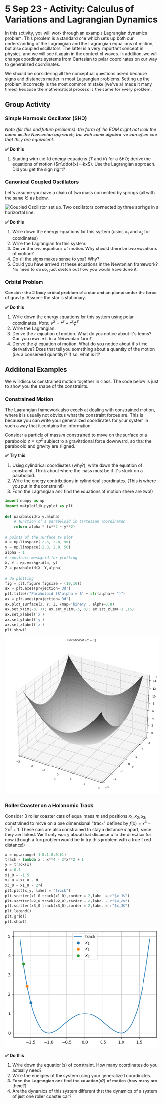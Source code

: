 # 5 Sep 23 - Activity: Calculus of Variations and Lagrangian Dynamics

In this activity, you will work through an example Lagrangian dynamics problem. This problem is a standard one which sets up both our understanding of the Lagrangian and the Lagrangian equations of motion, but also coupled oscillators. The latter is a very important concept in physics, and we will see it again in the context of waves. In addition, we will change coordinate systems from Cartesian to polar coordinates on our way to generalized coordinates.

We should be considering all the conceptual questions asked because signs and distances matter in most Lagrangian problems. Setting up the problem incorrectly is the most common mistake (we've all made it many times) because the mathematical process is the same for every problem.

## Group Activity

### Simple Harmonic Oscillator (SHO)

*Note (for this and future problems): the form of the EOM might not look the same as the Newtonian approach, but with some algebra we can often see that they are equivalent.*

**&#9989; Do this** 

1. Starting with the 1d energy equations ($T$ and $V$) for a SHO; derive the equations of motion ($m\ddot{x}=-kx$). Use the Lagrangian approach. Did you get the sign right? 

### Canonical Coupled Oscillators

Let's assume you have a chain of two mass connected by springs (all with the same $k$) as below.

<img src='https://www.entropy.energy/static/resources/coupled-oscillators/two-coupled-gliders-diagram.png' alt='Coupled Oscillator set up. Two oscillators connected by three springs in a horizontal line.' width=800px/>

**&#9989; Do this** 

1. Write down the energy equations for this system (using $x_1$ and $x_2$ for coordinates)
2. Write the Lagrangian for this system.
3. Derive the two equations of motion. Why should there be two equations of motion?
3. Do all the signs makes sense to you? Why?
4. Could you have arrived at these equations in the Newtonian framework? No need to do so, just sketch out how you would have done it.

### Orbital Problem

Consider the 2 body orbital problem of a star and an planet under the force of gravity. Assume the star is stationary. 

**&#9989; Do this** 

1. Write down the energy equations for this system using polar coordinates. *Note: $v^2 = \dot{r}^2 + r^2\dot{\phi}^2$*
2. Write the Lagrangian. 
3. Derive the $r$ equation of motion. What do you notice about it's terms? Can you rewrite it in a Netwonian form?
4. Derive the $\phi$ equation of motion. What do you notice about it's time derivative? Does that tell you something about a quantity of the motion (i.e. a conserved quantity)? If so, what is it? 

## Additonal Examples

We will discuss constrained motion together in class. The code below is just to show you the shape of the constraints.

### Constrained Motion

The Lagrangian framework also excels at dealing with constrained motion, where it is usually not obvious what the constraint forces are. This is because you can write your generalized coordinates for your system in such a way that it contains the information


Consider a particle of mass $m$ constrained to move on the surface of a paraboloid $z =  c\rho^2$ subject to a gravitational force downward, so that the paraboloid and gravity are aligned.

**&#9989; Try this** 


1. Using cylindrical coordinates (why?), write down the equation of constraint. Think about where the mass must be if it's stuck on a paraboloid.
2. Write the energy contributions in cylindrical coordinates. (This is where you put in the constraint!)
3. Form the Lagrangian and find the equations of motion (there are two!)


```python
import numpy as np
import matplotlib.pyplot as plt

def parabaloid(x,y,alpha):
    # function of a paraboloid in Cartesian coordinates
    return alpha * (x**2 + y**2)

# points of the surface to plot
x = np.linspace(-2.8, 2.8, 50)
y = np.linspace(-2.8, 2.8, 50)
alpha = 1
# construct meshgrid for plotting
X, Y = np.meshgrid(x, y)
Z = parabaloid(X, Y,alpha)

# do plotting
fig = plt.figure(figsize = (10,10))
ax = plt.axes(projection='3d')
plt.title(r"Paraboloid ($\alpha = $" + str(alpha)+ ")")
ax = plt.axes(projection='3d')
ax.plot_surface(X, Y, Z, cmap='binary', alpha=0.8) 
ax.set_xlim(-3, 3); ax.set_ylim(-3, 3); ax.set_zlim(-1 ,15)
ax.set_xlabel('x')
ax.set_ylabel('y')
ax.set_zlabel('z')
plt.show()
```


    
![png](../../images/activity-lagrange_1_activity-lagrange_1_tmp_5_0.png)
    


### Roller Coaster on a Holonomic Track

Consider 3 roller coaster cars of equal mass $m$ and positions $x_1,x_2,x_3$, constrained to move on a one dimensional "track" defined by $f(x) = x^4 -2x^2 + 1$. These cars are also constrained to stay a distance $d$ apart, since they are linked. We'll only worry about that distance $d$ in the direction for now (though a fun problem would be to try this problem with a true fixed distance!)


```python
x = np.arange(-1.8,1.8,0.01)
track = lambda x : x**4 - 2*x**2 + 1
y = track(x)
d = 0.1
x1_0 = -1.5
x2_0 = x1_0 - d
x3_0 = x1_0 - 2*d
plt.plot(x,y, label = "track")
plt.scatter(x1_0,track(x1_0),zorder = 2,label = r"$x_1$")
plt.scatter(x2_0,track(x2_0),zorder = 2,label = r"$x_2$")
plt.scatter(x3_0,track(x3_0),zorder = 2,label = r"$x_3$")
plt.legend()
plt.grid()
plt.show()
```


    
![png](../../images/activity-lagrange_1_activity-lagrange_1_tmp_7_0.png)
    


**&#9989; Do this** 

1. Write down the equation(s) of constraint. How many coordinates do you actually need?
2. Write the energies of the system using your generalized coordinates.
3. Form the Lagrangian and find the equation(s?) of motion (how many are there?)
4. Are the dynamics of this system different that the dynamics of a system of just one roller coaster car?
